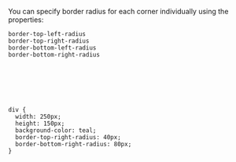 You can specify border radius for each corner individually
using the properties:

`border-top-left-radius`<br>
`border-top-right-radius`<br>
`border-bottom-left-radius`<br>
`border-bottom-right-radius`

<codeblock language="css" type="lesson">
<code>
<panel language="html">
<div>
</div>
</panel>
<panel language="css">
div {
  width: 250px;
  height: 150px;
  background-color: teal;
  border-top-right-radius: 40px;
  border-bottom-right-radius: 80px;
}
</panel>
</code>
</codeblock>